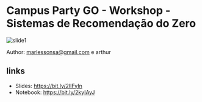 # Campus Party GO -  Workshop - Sistemas de Recomendação do Zero

![slide1](https://storage.googleapis.com/ms_geral/workshop_recomendacao_campus/CampusParty%20-%20Sistemas%20de%20Recomenda%C3%A7%C3%A3o%20-%20Workshop-01.jpg)

Author: marlessonsa@gmail.com e arthur

## links

* Slides: https://bit.ly/2lIFyIn
* Notebook: https://bit.ly/2kyIAyJ

